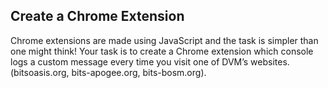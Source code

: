 ## Create a Chrome Extension

Chrome extensions are made using JavaScript and the task is simpler than one might think! 
Your task is to create a Chrome extension which console logs a custom message every time you visit one of DVM’s websites. (bitsoasis.org, bits-apogee.org, bits-bosm.org).